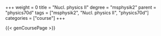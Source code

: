 +++
weight = 0
title = "Nucl. physics II"
degree = "msphysik2"
parent = "physics70d"
tags = ["msphysik2", "Nucl. physics II", "physics70d"]
categories = ["course"]
+++

{{< genCoursePage >}}
